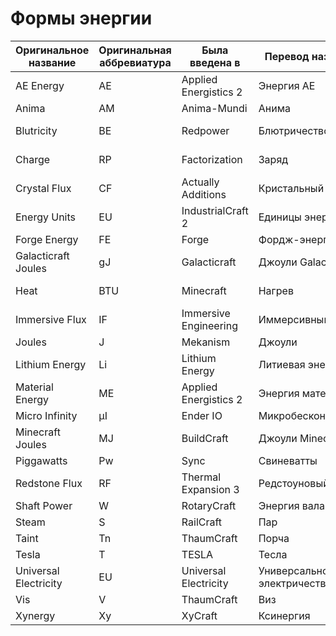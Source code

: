 # Формы энергии

| Оригинальное название | Оригинальная аббревиатура | Была введена в | Перевод названия | Перевод аббревиатуры | Значение аббревиатуры |
| --- | --- | --- | --- | --- | --- |
| AE Energy             | AE    | Applied Energistics 2 | Энергия AE                  | АЭ     | `А`плайд-`э`нерджистикс               |
| Anima                 | AM    | Anima-Mundi           | Анима                       | АМ     | `А`ни`м`а                             |
| Blutricity            | BE    | Redpower              | Блютричество                | БД     | `Б`лютрический `д`вигатель            |
| Charge                | RP    | Factorization         | Заряд                       | КЭ, ФЗ | `К`расная `э`нергия, `Ф`актора`з`ейшн |
| Crystal Flux          | CF    | Actually Additions    | Кристальный ток             | КТ     | `К`ристальный `т`ок                   |
| Energy Units          | EU    | IndustrialCraft 2     | Единицы энергии             | ЕЭ     | `Е`диницы `э`нергии                   |
| Forge Energy          | FE    | Forge                 | Фордж-энергия               | ФЭ     | `Ф`ордж-`э`нергия                     |
| Galacticraft Joules   | gJ    | Galacticraft          | Джоули Galacticraft         | ДжГ    | `Дж`оули `Г`алактикрафта              |
| Heat                  | BTU   | Minecraft             | Нагрев                      | БТЕ    | `Б`ританская `т`епловая `е`диница     |
| Immersive Flux        | IF    | Immersive Engineering | Иммерсивный ток             | ИТ     | `И`ммерсивный `т`ок                   |
| Joules                | J     | Mekanism              | Джоули                      | Дж     | `Д`жоули                              |
| Lithium Energy        | Li    | Lithium Energy        | Литиевая энергия            | ЛЭ     | `Л`итиевая `э`нергия                  |
| Material Energy       | ME    | Applied Energistics 2 | Энергия материи             | ЭМ     | `Э`нергия `м`атерии                   |
| Micro Infinity        | µI    | Ender IO              | Микробесконечность          | мкБ    | `М`и`к`ро`б`есконечность              |
| Minecraft Joules      | MJ    | BuildCraft            | Джоули Minecraft            | ДМ     | `Д`жоули `М`айнкрафта                 |
| Piggawatts            | Pw    | Sync                  | Свиневатты                  | СВт    | `С`вине`в`а`т`ты                      |
| Redstone Flux         | RF    | Thermal Expansion 3   | Редстоуновый ток            | РТ     | `Р`едстоуновый `т`ок                  |
| Shaft Power           | W     | RotaryCraft           | Энергия вала                | ЭВ     | `Э`нергия `в`ала                      |
| Steam                 | S     | RailCraft             | Пар                         | П      | `П`ар                                 |
| Taint                 | Tn    | ThaumCraft            | Порча                       | По     | `П`орча                               |
| Tesla                 | T     | TESLA                 | Тесла                       | Т      | `Т`есла                               |
| Universal Electricity | EU    | Universal Electricity | Универсальное электричество | ЭУ     | `У`ниверсальное `э`лектричество       |
| Vis                   | V     | ThaumCraft            | Виз                         | В      | `В`из                                 |
| Xynergy               | Xy    | XyCraft               | Ксинергия                   | Кси    | `Кси`нергия                           |